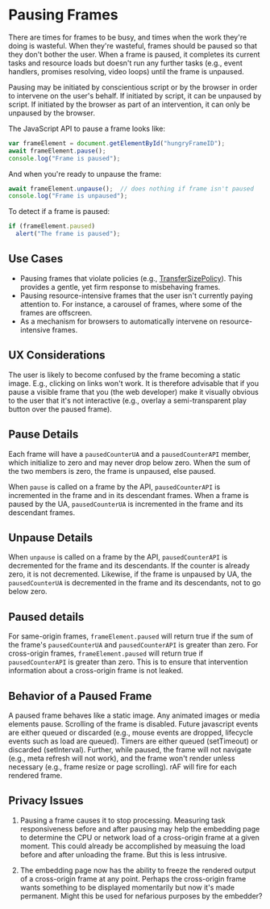 # Pausing Frames

There are times for frames to be busy, and times when the work they're doing is wasteful. When they're wasteful, frames should be paused so that they don't bother the user. When a frame is paused, it completes its current tasks and resource loads but doesn't run any further tasks (e.g., event handlers, promises resolving, video loops) until the frame is unpaused. 

Pausing may be initiated by conscientious script or by the browser in order to intervene on the user's behalf. If initiated by script, it can be unpaused by script. If initiated by the browser as part of an intervention, it can only be unpaused by the browser. 

The JavaScript API to pause a frame looks like:

```javascript
var frameElement = document.getElementById("hungryFrameID");
await frameElement.pause();
console.log("Frame is paused");
```

And when you're ready to unpause the frame:
```javascript
await frameElement.unpause();  // does nothing if frame isn't paused
console.log("Frame is unpaused");
```

To detect if a frame is paused:
```javascript
if (frameElement.paused) 
  alert("The frame is paused");
```



## Use Cases
* Pausing frames that violate policies (e.g., [TransferSizePolicy](https://github.com/WICG/transfer-size)). This provides a gentle, yet firm response to misbehaving frames.
* Pausing resource-intensive frames that the user isn't currently paying attention to. For instance, a carousel of frames, where some of the frames are offscreen.
* As a mechanism for browsers to automatically intervene on resource-intensive frames.

## UX Considerations
The user is likely to become confused by the frame becoming a static image. E.g., clicking on links won't work. It is therefore advisable that if you pause a visible frame that you (the web developer) make it visually obvious to the user that it's not interactive (e.g., overlay a semi-transparent play button over the paused frame).

## Pause Details
Each frame will have a `pausedCounterUA` and a `pausedCounterAPI` member, which initialize to zero and may never drop below zero. When the sum of the two members is zero, the frame is unpaused, else paused.

When `pause` is called on a frame by the API, `pausedCounterAPI` is incremented in the frame and in its descendant frames. When a frame is paused by the UA, `pausedCounterUA` is incremented in the frame and its descendant frames.

## Unpause Details
When `unpause` is called on a frame by the API, `pausedCounterAPI` is decremented for the frame and its descendants. If the counter is already zero, it is not decremented. Likewise, if the frame is unpaused by UA, the `pausedCounterUA` is decremented in the frame and its descendants, not to go below zero.

## Paused details
For same-origin frames, `frameElement.paused` will return true if the sum of the frame's `pausedCounterUA` and `pausedCounterAPI` is greater than zero. For cross-origin frames, `frameElement.paused` will return true if `pausedCounterAPI` is greater than zero. This is to ensure that intervention information about a cross-origin frame is not leaked.

## Behavior of a Paused Frame
A paused frame behaves like a static image. Any animated images or media elements pause. Scrolling of the frame is disabled. Future javascript events are either queued or discarded (e.g., mouse events are dropped, lifecycle events such as load are queued).  Timers are either queued (setTimeout) or discarded (setInterval). Further, while paused, the frame will not navigate (e.g., meta refresh will not work), and the frame won't render unless necessary (e.g., frame resize or page scrolling). rAF will fire for each rendered frame.


## Privacy Issues 

1. Pausing a frame causes it to stop processing. Measuring task responsiveness before and after pausing may help the embedding page to determine the CPU or network load of a cross-origin frame at a given moment. This could already be accomplished by measuing the load before and after unloading the frame. But this is less intrusive.

2. The embedding page now has the ability to freeze the rendered output of a cross-origin frame at any point. Perhaps the cross-origin frame wants something to be displayed momentarily but now it's made permanent. Might this be used for nefarious purposes by the embedder?

